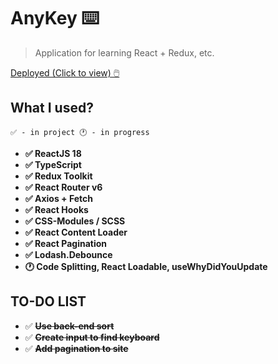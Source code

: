 # AnyKey ⌨️
> Application for learning React + Redux, etc.

[Deployed (Click to view) 🖱️  ](https://anykey.vercel.app "AnyKey Online DEMO")

## What I used?
```✅ - in project 🕐 - in progress```

- **✅ ReactJS 18**
- **✅ TypeScript**
- **✅ Redux Toolkit**
- **✅ React Router v6**
- **✅ Axios + Fetch**
- **✅ React Hooks**
- **✅ CSS-Modules / SCSS**
- **✅ React Content Loader**
- **✅ React Pagination**
- **✅ Lodash.Debounce**
- **🕐 Code Splitting, React Loadable, useWhyDidYouUpdate**
## TO-DO LIST

- ✅ **~~Use back-end sort~~**
- ✅ **~~Create input to find keyboard~~**
- ✅ **~~Add pagination to site~~**
